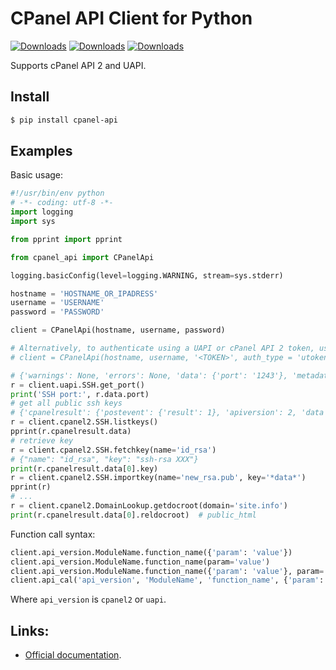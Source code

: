 # CPanel API Client for Python

[![Downloads](https://pepy.tech/badge/cpanelapi)](https://pepy.tech/project/cpanelapi)
[![Downloads](https://pepy.tech/badge/cpanelapi/month)](https://pepy.tech/project/cpanelapi)
[![Downloads](https://pepy.tech/badge/cpanelapi/week)](https://pepy.tech/project/cpanelapi)

Supports cPanel API 2 and UAPI.

## Install

```zsh
$ pip install cpanel-api
```

## Examples

Basic usage:

```python
#!/usr/bin/env python
# -*- coding: utf-8 -*-
import logging
import sys

from pprint import pprint

from cpanel_api import CPanelApi

logging.basicConfig(level=logging.WARNING, stream=sys.stderr)

hostname = 'HOSTNAME_OR_IPADRESS'
username = 'USERNAME'
password = 'PASSWORD'

client = CPanelApi(hostname, username, password)

# Alternatively, to authenticate using a UAPI or cPanel API 2 token, use:
# client = CPanelApi(hostname, username, '<TOKEN>', auth_type = 'utoken')

# {'warnings': None, 'errors': None, 'data': {'port': '1243'}, 'metadata': {}, 'status': 1, 'messages': None}
r = client.uapi.SSH.get_port()
print('SSH port:', r.data.port)
# get all public ssh keys
# {'cpanelresult': {'postevent': {'result': 1}, 'apiversion': 2, 'data': [...], 'func': 'listkeys', 'event': {'result': 1}, 'module': 'SSH', 'preevent': {'result': 1}}}
r = client.cpanel2.SSH.listkeys()
pprint(r.cpanelresult.data)
# retrieve key
r = client.cpanel2.SSH.fetchkey(name='id_rsa')
# {"name": "id_rsa", "key": "ssh-rsa XXX"}
print(r.cpanelresult.data[0].key)
r = client.cpanel2.SSH.importkey(name='new_rsa.pub', key='*data*')
pprint(r)
# ...
r = client.cpanel2.DomainLookup.getdocroot(domain='site.info')
print(r.cpanelresult.data[0].reldocroot)  # public_html
```

Function call syntax:

```python
client.api_version.ModuleName.function_name({'param': 'value'})
client.api_version.ModuleName.function_name(param='value')
client.api_version.ModuleName.function_name({'param': 'value'}, param='value')
client.api_cal('api_version', 'ModuleName', 'function_name', {'param': 'value'}, param='value')
```

Where `api_version` is `cpanel2` or `uapi`.

## Links:

- [Official documentation](https://documentation.cpanel.net/display/DD/Developer+Documentation+Home).
